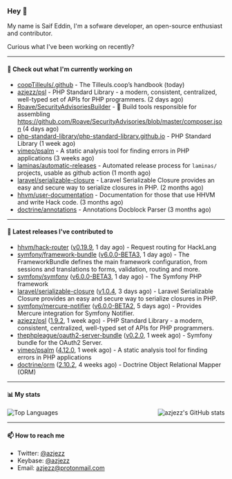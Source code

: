 ### Hey 👋

My name is Saif Eddin, I'm a sofware developer, an open-source enthusiast and contributor.

Curious what I've been working on recently?

---

#### 👷 Check out what I'm currently working on

- [coopTilleuls/.github](https://github.com/coopTilleuls/.github) - The Tilleuls.coop’s handbook (today)
- [azjezz/psl](https://github.com/azjezz/psl) - PHP Standard Library - a modern, consistent, centralized, well-typed set of APIs for PHP programmers. (2 days ago)
- [Roave/SecurityAdvisoriesBuilder](https://github.com/Roave/SecurityAdvisoriesBuilder) - :hammer: Build tools responsible for assembling https://github.com/Roave/SecurityAdvisories/blob/master/composer.json (4 days ago)
- [php-standard-library/php-standard-library.github.io](https://github.com/php-standard-library/php-standard-library.github.io) - PHP Standard Library (1 week ago)
- [vimeo/psalm](https://github.com/vimeo/psalm) - A static analysis tool for finding errors in PHP applications (3 weeks ago)
- [laminas/automatic-releases](https://github.com/laminas/automatic-releases) - Automated release process for `laminas/` projects, usable as github action (1 month ago)
- [laravel/serializable-closure](https://github.com/laravel/serializable-closure) - Laravel Serializable Closure provides an easy and secure way to serialize closures in PHP. (2 months ago)
- [hhvm/user-documentation](https://github.com/hhvm/user-documentation) - Documentation for those that use HHVM and write Hack code. (3 months ago)
- [doctrine/annotations](https://github.com/doctrine/annotations) - Annotations Docblock Parser (3 months ago)

---

#### 🔭 Latest releases I've contributed to

- [hhvm/hack-router](https://github.com/hhvm/hack-router) ([v0.19.9](https://github.com/hhvm/hack-router/releases/tag/v0.19.9), 1 day ago) - Request routing for HackLang
- [symfony/framework-bundle](https://github.com/symfony/framework-bundle) ([v6.0.0-BETA3](https://github.com/symfony/framework-bundle/releases/tag/v6.0.0-BETA3), 1 day ago) - The FrameworkBundle defines the main framework configuration, from sessions and translations to forms, validation, routing and more.
- [symfony/symfony](https://github.com/symfony/symfony) ([v6.0.0-BETA3](https://github.com/symfony/symfony/releases/tag/v6.0.0-BETA3), 1 day ago) - The Symfony PHP framework
- [laravel/serializable-closure](https://github.com/laravel/serializable-closure) ([v1.0.4](https://github.com/laravel/serializable-closure/releases/tag/v1.0.4), 3 days ago) - Laravel Serializable Closure provides an easy and secure way to serialize closures in PHP.
- [symfony/mercure-notifier](https://github.com/symfony/mercure-notifier) ([v6.0.0-BETA2](https://github.com/symfony/mercure-notifier/releases/tag/v6.0.0-BETA2), 5 days ago) - Provides Mercure integration for Symfony Notifier.
- [azjezz/psl](https://github.com/azjezz/psl) ([1.9.2](https://github.com/azjezz/psl/releases/tag/1.9.2), 1 week ago) - PHP Standard Library - a modern, consistent, centralized, well-typed set of APIs for PHP programmers.
- [thephpleague/oauth2-server-bundle](https://github.com/thephpleague/oauth2-server-bundle) ([v0.2.0](https://github.com/thephpleague/oauth2-server-bundle/releases/tag/v0.2.0), 1 week ago) - Symfony bundle for the OAuth2 Server.
- [vimeo/psalm](https://github.com/vimeo/psalm) ([4.12.0](https://github.com/vimeo/psalm/releases/tag/4.12.0), 1 week ago) - A static analysis tool for finding errors in PHP applications
- [doctrine/orm](https://github.com/doctrine/orm) ([2.10.2](https://github.com/doctrine/orm/releases/tag/2.10.2), 4 weeks ago) - Doctrine Object Relational Mapper (ORM)

---

#### 📊 My stats

<img align="right" alt="azjezz's GitHub stats" src="https://github-readme-stats.vercel.app/api?username=azjezz&count_private=1&show_icons=true&" />

![Top Languages](https://github-readme-stats.vercel.app/api/top-langs/?username=azjezz)

---

#### 📫 How to reach me

- Twitter: [@azjezz](https://twitter.com/azjezz)
- Keybase: [@azjezz](https://keybase.io/azjezz)
- Email: [azjezz@protonmail.com](mailto://azjezz@protonmail.com)
